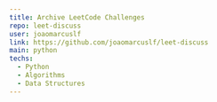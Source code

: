 ```yaml
---
title: Archive LeetCode Challenges
repo: leet-discuss
user: joaomarcuslf
link: https://github.com/joaomarcuslf/leet-discuss
main: python
techs:
  - Python
  - Algorithms
  - Data Structures
---
```

